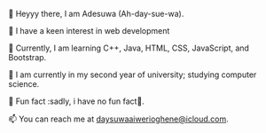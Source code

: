 👋 Heyyy there, I am Adesuwa (Ah-day-sue-wa).

👀 I have a keen interest in web development

🌱 Currently, I am learning C++, Java, HTML, CSS, JavaScript, and Bootstrap.

🥰 I am currently in my second year of university; studying computer science.

🤡 Fun fact :sadly, i have no fun fact🙊.

📫 You can reach me at daysuwaaiwerioghene@icloud.com.



<!---
Aiwerioghene/Aiwerioghene is a ✨ special ✨ repository because its `README.md` (this file) appears on your GitHub profile.
You can click the Preview link to take a look at your changes.
--->

